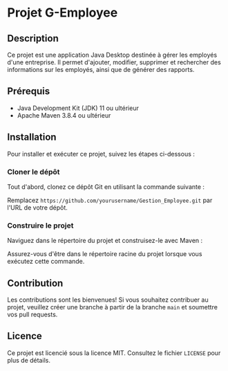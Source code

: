# Projet G-Employee

## Description

Ce projet est une application Java Desktop destinée à gérer les employés d'une entreprise. Il permet d'ajouter, modifier, supprimer et rechercher des informations sur les employés, ainsi que de générer des rapports.

## Prérequis

- Java Development Kit (JDK) 11 ou ultérieur
- Apache Maven 3.8.4 ou ultérieur

## Installation

Pour installer et exécuter ce projet, suivez les étapes ci-dessous :

### Cloner le dépôt

Tout d'abord, clonez ce dépôt Git en utilisant la commande suivante :

Remplacez `https://github.com/yourusername/Gestion_Employee.git` par l'URL de votre dépôt.

### Construire le projet

Naviguez dans le répertoire du projet et construisez-le avec Maven :

Assurez-vous d'être dans le répertoire racine du projet lorsque vous exécutez cette commande.

## Contribution

Les contributions sont les bienvenues! Si vous souhaitez contribuer au projet, veuillez créer une branche à partir de la branche `main` et soumettre vos pull requests.

## Licence

Ce projet est licencié sous la licence MIT. Consultez le fichier `LICENSE` pour plus de détails.
